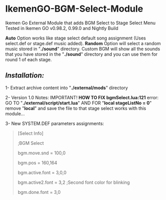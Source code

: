 # IkemenGO-BGM-Select-Module
Ikemen Go External Module that adds BGM Select to Stage Select Menu
Tested in Ikemen GO v0.98.2, 0.99.0 and Nightly Build

**Auto** Option works like stage select default song assignment (Uses select.def or stage.def music added).
**Random** Option will select a random music stored in "**./sound**" directory.
Custom BGM will show all the sounds that you have stored in the "**./sound**" directory and you can use them for round 1 of each stage.

##  _Installation:_
1- Extract archive content into "**./external/mods**" directory

2- Version 1.0 Notes:
IMPORTANT! **HOW TO FIX bgmSelect.lua:121** error:
GO TO "**./external/script/start.lua**" AND FOR "**local stageListNo = 0**"
remove "**local**" and save the file to that stage select works with this module...

3- New SYSTEM.DEF parameters assignments:

>[Select Info]
>
>;BGM Select
>
>bgm.move.snd = 100,0
>
>bgm.pos = 160,164
>
>bgm.active.font = 3,0,0
>
>bgm.active2.font = 3,2  ;Second font color for blinking
>
>bgm.done.font = 3,0
